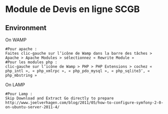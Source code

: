 Module de Devis en ligne SCGB
====================================


Environment
-----------

On WAMP 
```
#Pour apache :
Faites clic-gauche sur l’icône de Wamp dans la barre des tâches > Apache > Apache Modules > sélectionnez « Rewrite Module »
#Pour les modules php :
clic-gauche sur l’icône de Wamp > PHP > PHP Extensions > cochez « php_intl », « php_xmlrpc », « php_pdo_mysql », « php_sqlite3″, « php_mbstring »
```

On LAMP 
```
#Pour Lamp : 
Skip Download and Extract Go directly to prepare
http://www.joelverhagen.com/blog/2011/05/how-to-configure-symfony-2-0-on-ubuntu-server-2011-4/
```

